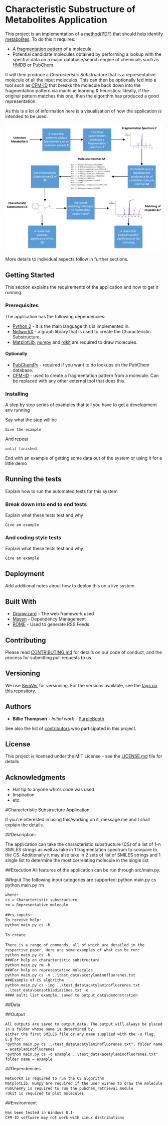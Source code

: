 # Characteristic Substructure of Metabolites Application

This project is an implementation of a [method](http://drops.dagstuhl.de/opus/volltexte/2012/3715/)([PDF](http://drops.dagstuhl.de/opus/volltexte/2012/3715/pdf/4.pdf)) that should help identify [metabolites](https://en.wikipedia.org/wiki/Metabolite). To do this it requires:
* A [fragmentation pattern](https://en.wikipedia.org/wiki/Fragmentation_(mass_spectrometry)) of a molecule.
* Potential candidate molecules obtained by performing a lookup with the spectral data on a major database/search engine of chemicals such as [HMDB](http://www.hmdb.ca/metabolites) or [PubChem](https://pubchem.ncbi.nlm.nih.gov/).

It will then produce a _Characteristic Substructure_ that is a representative molecule of all the input molecules. This can then be optionally fed into a tool such as [CFM-ID](http://cfmid.wishartlab.com/) that breaks the molecule back down into the fragmentation pattern via machine learning & heuristics: Ideally, if the original pattern matches this one, then the algorithm has produced a good representation.

As this is a lot of information here is a visualisation of how the application is intended to be used.

![Alt text](/readme_img/research_context_v2.png?raw=true "Optional Title")

More details to individual aspects follow in further sections.

## Getting Started

This section explains the requirements of the application and how to get it running.

### Prerequisites

The application has the following dependencies:
* [Python 2](https://www.python.org/downloads/) - it is the main language this is implemented in.
* [NetworkX](https://networkx.github.io/) - a graph library that is used to create the Characteristic Substructure.
* [MatplotLib](https://matplotlib.org/users/installing.html), [numpy](https://www.scipy.org/scipylib/download.html) and [rdkit](http://www.rdkit.org/) are required to draw molecules.

#### Optionally
* [PubChemPy](https://pubchempy.readthedocs.io/en/latest/guide/install.html) - required if you want to do lookups on the PubChem database.
* [CFM-ID](http://cfmid.wishartlab.com/) - used to create a fragmentation pattern from a molecule. Can be replaced with any other external tool that does this.

### Installing

A step by step series of examples that tell you have to get a development env running

Say what the step will be

```
Give the example
```

And repeat

```
until finished
```

End with an example of getting some data out of the system or using it for a little demo

## Running the tests

Explain how to run the automated tests for this system

### Break down into end to end tests

Explain what these tests test and why

```
Give an example
```

### And coding style tests

Explain what these tests test and why

```
Give an example
```

## Deployment

Add additional notes about how to deploy this on a live system

## Built With

* [Dropwizard](http://www.dropwizard.io/1.0.2/docs/) - The web framework used
* [Maven](https://maven.apache.org/) - Dependency Management
* [ROME](https://rometools.github.io/rome/) - Used to generate RSS Feeds

## Contributing

Please read [CONTRIBUTING.md](https://gist.github.com/PurpleBooth/b24679402957c63ec426) for details on our code of conduct, and the process for submitting pull requests to us.

## Versioning

We use [SemVer](http://semver.org/) for versioning. For the versions available, see the [tags on this repository](https://github.com/your/project/tags).

## Authors

* **Billie Thompson** - *Initial work* - [PurpleBooth](https://github.com/PurpleBooth)

See also the list of [contributors](https://github.com/your/project/contributors) who participated in this project.

## License

This project is licensed under the MIT License - see the [LICENSE.md](LICENSE.md) file for details

## Acknowledgments

* Hat tip to anyone who's code was used
* Inspiration
* etc


#Characteristic Substructure Application

If you're interested in using this/working on it, message me and I shall explain the details.

##Description:

The application can take the characteristic substructure (CS) of a list of 1-n SMILES strings as well as take in 1 fragmentation
spectrum to compare to the CS. Additionally it may also take in 2 sets of list of SMILES strings and 1 single list to determine
the most correlating molecule in the single list.

##Execution
    All features of the application can be run through src/main.py.

##Input
    The following input categories are supported:
    python main.py cs <files and flags>
    python main.py rm <files and flags>

    where:
    cs = Characteristic substructure
    rm = Representative molecule

    ##cs inputs:
    To receive help:
    python main.py cs -h

    To create

    There is a range of commands, all of which are detailed in the respective paper. Here are some examples of what can be run:
    python main.py cs -h                                                             ###For help on characteristic substructure
    python main.py rm -h                                                             ###For help on representative molecules
    python main.py cs -v ..\test_data\acetylaminofluorenes.txt                       ###Example of CS algorithm
    python main.py cs -img ..\test_data\acetylaminofluorenes.txt ..\test_data\benzothiadiazines.txt -o
    ###A multi list example, saved to output_data\demonstration



##Data

##Output

    All outputs are saved to output_data. The output will always be placed in a folder whose name is determined by
    either the first SMILES file or any name supplied with the -o flag. E.g for:
    "python main.py cs ..\test_data\acetylaminofluorenes.txt", folder name = acetylaminofluorenes
    "python main.py cs -o example ..\test_data\acetylaminofluorenes.txt" folder name = example

##Dependencies

    NetworkX is required to run the CS algorithm
    MatplotLib, Numpy are required if the user wishes to draw the molecule
    PubChemPy is required to run the pubchem_retrieval module
    rdkit is required to plot molecules.

##Environment

    Has been tested in Windows 8.1-
    CFM-ID software may not work with Linux distributions
